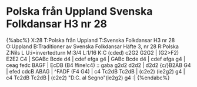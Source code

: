 # Polska från Uppland Svenska Folkdansar H3 nr 28

{%abc%}
X:28
T:Polska från Uppland
T:Svenska Folkdansar H3 nr 28
O:Uppland
B:Traditioner av Svenska Folkdansar Häfte 3, nr 28
R:Polska
Z:Nils L
U:i=invertedturn
M:3/4
L:1/16
K:C
(cded) c2G2 G2G2 | (G2>F2) E2E2 C4 | SGABc Bcde d4 | cdef efga g4 |
GABc Bcde d4 | cdef efga g4 | ceag fedc BAGF | EcDB (B4 !fine!c4) ::
gaba g2d2 d2d2 | d2d2 {c/}B2AB G4 | efed cdcB ABAG | ^FADF (F4 G4) |
c4 Tc2dB Tc2dB | (c2e2) (ie2g2) g4 | c4 Tc2dB Tc2dB | (c2e2) "D.C. al Segno"(ie2g2) g4 :|
{%endabc%}
